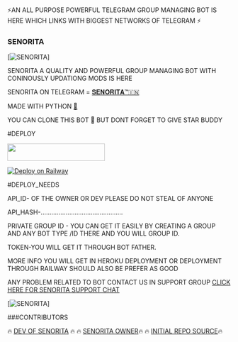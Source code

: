  ⚡️AN ALL PURPOSE POWERFUL TELEGRAM GROUP MANAGING BOT IS HERE WHICH LINKS WITH BIGGEST NETWORKS OF TELEGRAM ⚡️


### SENORITA
[![SENORITA](https://telegra.ph/file/8a65bbd1968902d7b16e4.jpg)]


SENORITA A QUALITY AND POWERFUL GROUP MANAGING BOT WITH CONINOUSLY UPDATIONG MODS IS HERE 

SENORITA ON TELEGRAM = [𝐒𝐄𝐍𝐎𝐑𝐈𝐓𝐀™🇮🇳](t.me/misssenoria_bot)

MADE WITH PYTHON [🐍](https://telegra.ph/file/ffdc755f87d70504bcccb.jpg)

YOU CAN CLONE THIS BOT 🥰 BUT DONT FORGET TO GIVE STAR BUDDY 

#DEPLOY

<p align="left"><a href="https://heroku.com/deploy?template=https://github.com/mlocoders/senorita"> <img src="https://img.shields.io/badge/Deploy%20To%20Heroku-orange?style=for-the-badge&logo=heroku" width="220" height="38.45"/></a></p>


[![Deploy on Railway](https://railway.app/button.svg)](https://railway.app/new/template?template=https%3A%2F%2Fgithub.com%2FArnabXD%2FTGVCBot&envs=API_ID%2CAPI_HASH%2CBOT_TOKEN%2CLOG_CHANNEL%2CSESSION%2CCODEC&optionalEnvs=CODEC&API_IDDesc=Get+API_ID+from+https%3A%2F%2Fmy.telegram.org%2Fapps.&API_HASHDesc=Get+API_HASH+from+https%3A%2F%2Fmy.telegram.org%2Fapps.&BOT_TOKENDesc=Bot+Token+from+%40BotFather&LOG_CHANNELDesc=LOG+Channel+ID+%28Make+sure+bot+and+VC+User+are+added+in+the+group%29&SESSIONDesc=GramJS%2FTelethon+Session+of+the+VC+User%22&CODECDesc=Custom+FFMPEG+Codec)



#DEPLOY_NEEDS

API_ID- OF THE OWNER OR DEV PLEASE DO NOT STEAL OF ANYONE

API_HASH-..............................................

PRIVATE GROUP ID - YOU CAN GET IT EASILY BY CREATING A GROUP AND ANY BOT TYPE /ID THERE AND YOU WILL GROUP ID. 

TOKEN-YOU WILL GET IT THROUGH BOT FATHER.

MORE INFO YOU WILL GET IN HEROKU DEPLOYMENT OR DEPLOYMENT THROUGH RAILWAY SHOULD ALSO BE PREFER AS GOOD 

ANY PROBLEM RELATED TO BOT CONTACT US IN SUPPORT GROUP   [CLICK HERE FOR SENORITA SUPPORT CHAT](https://t.me/SENORITA_UPDATES)




                                        



[![SENORITA](https://telegra.ph/file/793225d9eb9bd01766bd3.jpg)]










###CONTRIBUTORS

🔥 [DEV OF SENORITA](https://t.me/your_handler) 🔥
🔥 [SENORITA OWNER](https://t.me/mbbs_lover)🔥
🔥 [INITIAL REPO SOURCE](https://t.me/Surv_ivor)🔥





